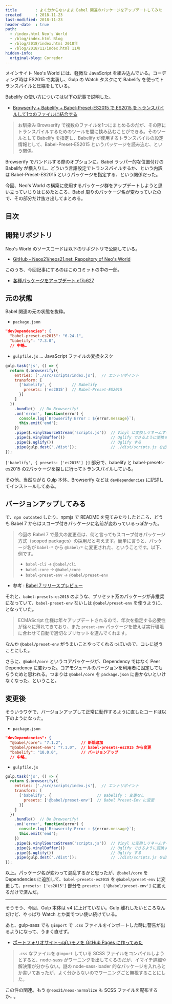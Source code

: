 ```yaml
---
title        : よく分からないまま Babel 関連のパッケージをアップデートしてみた
created      : 2018-11-23
last-modified: 2018-11-23
header-date  : true
path:
  - /index.html Neo's World
  - /blog/index.html Blog
  - /blog/2018/index.html 2018年
  - /blog/2018/11/index.html 11月
hidden-info:
  original-blog: Corredor
---
```


メインサイト Neo's World には、軽微な JavaScript を組み込んでいる。コーディング時は ES2015 で実装し、Gulp の Watch タスクにて Babelify を使ってトランスパイルと圧縮をしている。

Babelify の使い方については以下の記事で説明した。

- [Browserify + Babelify + Babel-Preset-ES2015 で ES2015 をトランスパイルして1つのファイルに結合する](/blog/2017/07/27-01.html)

> お馴染み Browserify で複数のファイルを1つにまとめるのだが、その際にトランスパイルするためのツールを間に挟み込むことができる。そのツールとして Babelify を指定し、Babelify が使用するトランスパイルの設定情報として、Babel-Preset-ES2015 というパッケージを読み込む、という関係。

Browserify でバンドルする際のオプションに、Babel ラッパー的な位置付けの Babelify が横入りし、どういう言語設定でトランスパイルするか、という内訳は Babel-Preset-ES2015 というパッケージを指定する、という関係だった。

今回、Neo's World の構築に使用するパッケージ群をアップデートしようと思い立っていじりはじめたところ、Babel 周りのパッケージ名が変わっていたので、その部分だけ抜き出してまとめる。

## 目次

## 開発リポジトリ

Neo's World のソースコードは以下のリポジトリで公開している。

- [GitHub - Neos21/neos21.net: Repository of Neo's World](https://github.com/Neos21/neos21.net)

このうち、今回記事にするのはこのコミットの中の一部。

- [各種パッケージをアップデート ef7c627](https://github.com/Neos21/neos21.net/commit/ef7c6276c24e661942980e785a8905729a2713a0)

## 元の状態

Babel 関連の元の状態を抜粋。

- `package.json`

```json
"devDependencies": {
  "babel-preset-es2015": "6.24.1",
  "babelify": "7.3.0",
  // 中略…
```

- `gulpfile.js` … JavaScript ファイルの変換タスク

```javascript
gulp.task('js', () => {
  return $.browserify({
    entries: ['./src/scripts/index.js'],  // エントリポイント
    transform: [
      ['babelify', {         // Babelify
        presets: ['es2015']  // Babel-Preset-ES2015
      }]
    ]
  })
    .bundle()  // Do Browserify!
    .on('error', function(error) {
      console.log(`Browserify Error : ${error.message}`);
      this.emit('end');
    })
    .pipe($.vinylSourceStream('scripts.js'))  // Vinyl に変換しリネームする
    .pipe($.vinylBuffer())                    // Uglify できるように変換する
    .pipe($.uglify())                         // Uglify する
    .pipe(gulp.dest('./dist'));               // ./dist/scripts.js を出力する
});
```

`['babelify', { presets: ['es2015'] }]` 部分で、babelify と babel-presets-es2015 の2パッケージを探しに行ってトランスパイルしている。

その他、当然ながら Gulp 本体、Browserify などは `devDependencies` に記述してインストールしてある。

## バージョンアップしてみる

で、`npm outdated` したり、npmjs で README を見てみたりしたところ、どうも Babel 7 からはスコープ付きパッケージに名前が変わっているっぽかった。

> 今回の Babel 7 で最大の変更点は、何と言ってもスコープ付きパッケージ方式（scoped packages）の採用だと考えます。簡単に言うと、パッケージ名が `babel-*` から `@babel/*` に変更された、ということです。以下、例です。
> 
> - `babel-cli` -> `@babel/cli`
> - `babel-core` -> `@babel/core`
> - `babel-preset-env` -> `@babel/preset-env`
- 参考 : [Babel 7 リリースプレビュー](https://qiita.com/ybiquitous/items/3e6fe8a252c6097186a6)

それと、`babel-presets-es2015` のような、プリセット系のパッケージが非推奨になっていて、`babel-preset-env` ないしは `@babel/preset-env` を使うように、となっていた。

> ECMAScript 仕様は年々アップデートされるので、年次を指定する必要性が徐々に薄れてきており、また `preset-env` パッケージを使えば実行環境に合わせて自動で適切なプリセットを選んでくれます。

なんか `@babel/preset-env` がうまいことやってくれるっぽいので、コレに従うことにした。

さらに、`@babel/core` というコアパッケージが、Dependency ではなく Peer Dependency に変わった。コアモジュールのバージョンを利用者に固定してもらうためと思われる。つまりは `@babel/core` を `package.json` に書かないといけなくなった、ということ。

## 変更後

そういうワケで、バージョンアップして正常に動作するように直したコードは以下のようになった。

- `package.json`

```json
"devDependencies": {
  "@babel/core": "7.1.2",        // 新規追加
  "@babel/preset-env": "7.1.0",  // babel-presets-es2015 から変更
  "babelify": "10.0.0",          // バージョンアップ
  // 中略…
```

- `gulpfile.js`

```javascript
gulp.task('js', () => {
  return $.browserify({
    entries: ['./src/scripts/index.js'],  // エントリポイント
    transform: [
      ['babelify', {                    // Babelify : 変更なし
        presets: ['@babel/preset-env']  // Babel Preset-Env に変更
      }]
    ]
  })
    .bundle()  // Do Browserify!
    .on('error', function(error) {
      console.log(`Browserify Error : ${error.message}`);
      this.emit('end');
    })
    .pipe($.vinylSourceStream('scripts.js'))  // Vinyl に変換しリネームする
    .pipe($.vinylBuffer())                    // Uglify できるように変換する
    .pipe($.uglify())                         // Uglify する
    .pipe(gulp.dest('./dist'));               // ./dist/scripts.js を出力する
});
```

以上。パッケージ名が変わって混乱するかと思ったが、`@babel/core` を Dependencies に追加して、`babel-presets-es2015` を `@babel/preset-env` に変更して、`presets: ['es2015']` 部分を `presets: ['@babel/preset-env']` に変えるだけで済んだ。

-----

そうそう、今回、Gulp 本体は v4 に上げていない。Gulp 離れしたいところなんだけど、やっぱり Watch とか楽でつい使い続けている。

あと、gulp-sass でも `@import` で `.css` ファイルをインポートした時に警告が出るようになって、うまく直せず。

- [ポートフォリオサイトっぽいモノを GitHub Pages に作ってみた](/blog/2018/08/18-01.html)

> `.css` なファイルを `@import` している SCSS ファイルをコンパイルしようとすると、node-sass がワーニングを出してくるのだが、イマイチ詳細や解決策が分からない。謎の node-sass-loader 的なパッケージを入れろとか書いてあったが、よく分からないのでワーニングごと無視することにした。

この件の関連。もう `@neos21/neos-normalize` も SCSS ファイルを配布するか…。
